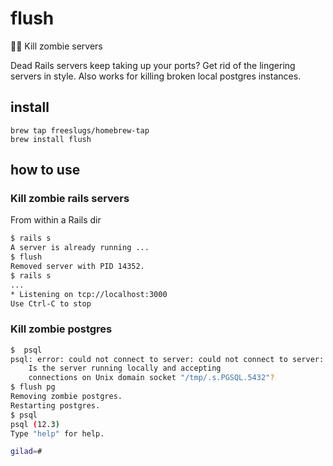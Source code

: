 # flush
🧟‍♂️ Kill zombie servers

Dead Rails servers keep taking up your ports? Get rid of the lingering servers in style. 
Also works for killing broken local postgres instances. 

## install

```
brew tap freeslugs/homebrew-tap
brew install flush
```

## how to use

### Kill zombie rails servers 

From within a Rails dir
```bash
$ rails s 
A server is already running ...
$ flush
Removed server with PID 14352.
$ rails s 
...
* Listening on tcp://localhost:3000
Use Ctrl-C to stop
```

### Kill zombie postgres  

```bash
$  psql
psql: error: could not connect to server: could not connect to server: No such file or directory
	Is the server running locally and accepting
	connections on Unix domain socket "/tmp/.s.PGSQL.5432"?
$ flush pg
Removing zombie postgres.
Restarting postgres.
$ psql
psql (12.3)
Type "help" for help.

gilad=# 
```
